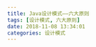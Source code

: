 ```yaml
---
title: Java设计模式——六大原则
tags: [设计模式, 六大原则]
date: 2018-11-08 13:34:01
categories: 设计模式
---
```


>

<!-- more -->